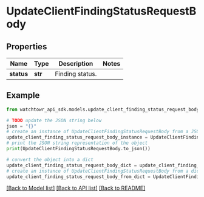 # UpdateClientFindingStatusRequestBody


## Properties

Name | Type | Description | Notes
------------ | ------------- | ------------- | -------------
**status** | **str** | Finding status. | 

## Example

```python
from watchtowr_api_sdk.models.update_client_finding_status_request_body import UpdateClientFindingStatusRequestBody

# TODO update the JSON string below
json = "{}"
# create an instance of UpdateClientFindingStatusRequestBody from a JSON string
update_client_finding_status_request_body_instance = UpdateClientFindingStatusRequestBody.from_json(json)
# print the JSON string representation of the object
print(UpdateClientFindingStatusRequestBody.to_json())

# convert the object into a dict
update_client_finding_status_request_body_dict = update_client_finding_status_request_body_instance.to_dict()
# create an instance of UpdateClientFindingStatusRequestBody from a dict
update_client_finding_status_request_body_from_dict = UpdateClientFindingStatusRequestBody.from_dict(update_client_finding_status_request_body_dict)
```
[[Back to Model list]](../README.md#documentation-for-models) [[Back to API list]](../README.md#documentation-for-api-endpoints) [[Back to README]](../README.md)


